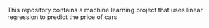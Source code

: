 This repository contains a machine learning project that uses linear regression to predict the price of cars
